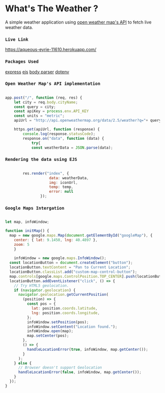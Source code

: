 # What's The Weather ?
A simple weather application using [open weather map's API](https://openweathermap.org/) to fetch live weather data.


### `Live Link`
https://aqueous-eyrie-11610.herokuapp.com/


### `Packages Used`
[express](https://expressjs.com/)
[ejs](https://ejs.com/)
[body parser](https://www.npmjs.com/package/body-parser)
[dotenv](https://www.npmjs.com/package/dotenv)



### `Open Weather Map's API implementation`
```` javascript

app.post("/", function (req, res) {
	let city = req.body.cityName;
	const query = city;
	const apiKey = process.env.API_KEY 
	const units = "metric";	
	apiUrl = "http://api.openweathermap.org/data/2.5/weather?q="+ query +"&units="+ units +"&appid=" + apiKey +"";

	https.get(apiUrl, function (response) {
		console.log(response.statusCode);
		response.on("data", function (data) {
			try{
			const weatherData = JSON.parse(data);
````


### `Rendering the data using EJS `

``` javascript

  		res.render("index", {
                    data: weatherData,
                    img: iconUrl,
                    temp: temp,
                    error: null
                });

```


### `Google Maps Intergation`

``` javascript

let map, infoWindow;

function initMap() {
  map = new google.maps.Map(document.getElementById("googleMap"), {
    center: { lat: 9.1450, lng: 40.4897 },
    zoom: 5
    }
    
    infoWindow = new google.maps.InfoWindow();
  const locationButton = document.createElement("button");
  locationButton.textContent = "Pan to Current Location";
  locationButton.classList.add("custom-map-control-button");
  map.controls[google.maps.ControlPosition.TOP_CENTER].push(locationButton);
  locationButton.addEventListener("click", () => {
    // Try HTML5 geolocation.
    if (navigator.geolocation) {
      navigator.geolocation.getCurrentPosition(
        (position) => {
          const pos = {
            lat: position.coords.latitude,
            lng: position.coords.longitude,
          };
          infoWindow.setPosition(pos);
          infoWindow.setContent("Location found.");
          infoWindow.open(map);
          map.setCenter(pos);
        },
        () => {
          handleLocationError(true, infoWindow, map.getCenter());
        }
      );
    } else {
      // Browser doesn't support Geolocation
      handleLocationError(false, infoWindow, map.getCenter());
    }
  });
}

```


